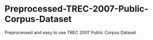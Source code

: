 # Preprocessed-TREC-2007-Public-Corpus-Dataset
Preprocessed and easy to use TREC 2007 Public Corpus Dataset
